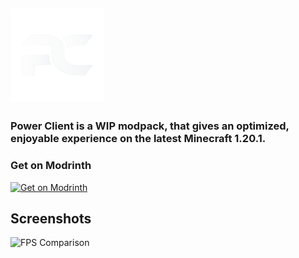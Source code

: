 ## <img src="https://github.com/pvrzz/powercli/raw/main/PowerClientLogo.png?raw=true" alt="drawing" href="https://modrinth.com/modpack/power" width="150"/> 

### Power Client is a WIP modpack, that gives an optimized, enjoyable experience on the latest Minecraft 1.20.1.

### Get on Modrinth
<a href="https://modrinth.com/modpack/power"><img src="https://pbs.twimg.com/tweet_video_thumb/FqU42X5XgAAGk8f.jpg" alt="Get on Modrinth" width="200"></a>

## Screenshots
<img src="https://cdn-raw.modrinth.com/data/pM7FJYjK/images/cf32b3bd0592c208960a4bc37f1a1ce85c3bf545.jpeg" alt="FPS Comparison" width="500">

